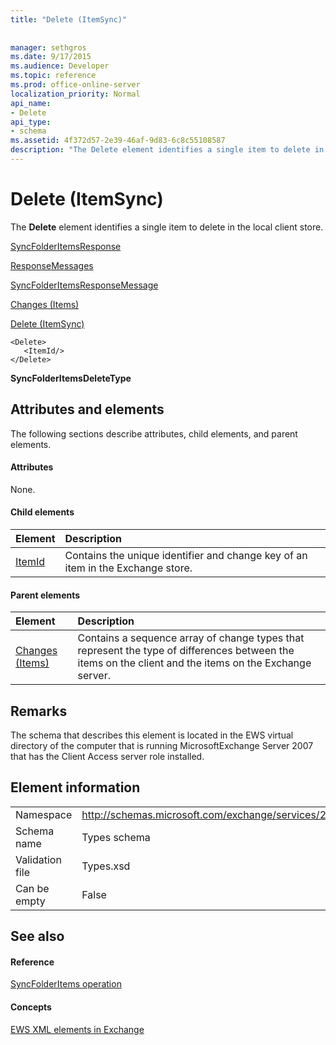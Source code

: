 ```yaml
---
title: "Delete (ItemSync)"
 
 
manager: sethgros
ms.date: 9/17/2015
ms.audience: Developer
ms.topic: reference
ms.prod: office-online-server
localization_priority: Normal
api_name:
- Delete
api_type:
- schema
ms.assetid: 4f372d57-2e39-46af-9d83-6c8c55108587
description: "The Delete element identifies a single item to delete in the local client store."
---
```


# Delete (ItemSync)

The **Delete** element identifies a single item to delete in the local client store. 
  
[SyncFolderItemsResponse](syncfolderitemsresponse.md)
  
[ResponseMessages](responsemessages.md)
  
[SyncFolderItemsResponseMessage](syncfolderitemsresponsemessage.md)
  
[Changes (Items)](changes-items.md)
  
[Delete (ItemSync)](delete-itemsync.md)
  
```
<Delete>
   <ItemId/>
</Delete>
```

 **SyncFolderItemsDeleteType**
## Attributes and elements

The following sections describe attributes, child elements, and parent elements.
  
#### Attributes

None.
  
#### Child elements

|**Element**|**Description**|
|:-----|:-----|
|[ItemId](itemid.md) <br/> |Contains the unique identifier and change key of an item in the Exchange store.  <br/> |
   
#### Parent elements

|**Element**|**Description**|
|:-----|:-----|
|[Changes (Items)](changes-items.md) <br/> |Contains a sequence array of change types that represent the type of differences between the items on the client and the items on the Exchange server.  <br/> |
   
## Remarks

The schema that describes this element is located in the EWS virtual directory of the computer that is running MicrosoftExchange Server 2007 that has the Client Access server role installed.
  
## Element information

|||
|:-----|:-----|
|Namespace  <br/> |http://schemas.microsoft.com/exchange/services/2006/types  <br/> |
|Schema name  <br/> |Types schema  <br/> |
|Validation file  <br/> |Types.xsd  <br/> |
|Can be empty  <br/> |False  <br/> |
   
## See also

#### Reference

[SyncFolderItems operation](syncfolderitems-operation.md)
#### Concepts

[EWS XML elements in Exchange](ews-xml-elements-in-exchange.md)

